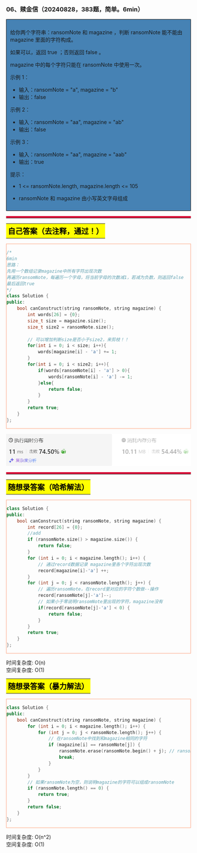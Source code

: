 ### 06、赎金信（20240828，383题，简单。6min）
<div style="border: 1px solid black; padding: 10px; background-color: SteelBlue;">

给你两个字符串：ransomNote 和 magazine ，判断 ransomNote 能不能由 magazine 里面的字符构成。

如果可以，返回 true ；否则返回 false 。

magazine 中的每个字符只能在 ransomNote 中使用一次。

 

示例 1：

- 输入：ransomNote = "a", magazine = "b"
- 输出：false

示例 2：

- 输入：ransomNote = "aa", magazine = "ab"
- 输出：false

示例 3：

- 输入：ransomNote = "aa", magazine = "aab"
- 输出：true
 

提示：

- 1 <= ransomNote.length, magazine.length <= 105
- ransomNote 和 magazine 由小写英文字母组成

  </p>
</div>

<hr style="border-top: 5px solid #DC143C;">
<table>
  <tr>
    <td bgcolor="Yellow" style="padding: 5px; border: 0px solid black;">
      <span style="font-weight: bold; font-size: 20px;color: black;">
      自己答案（去注释，通过！）
      </span>
    </td>
  </tr>
</table>
<div style="padding: 0px; border: 1.5px solid LightSalmon; margin-bottom: 10px;">

```C++ {.line-numbers}
/*
6min
思路：
先用一个数组记录magazine中所有字符出现次数
再遍历ransomNote，每遍历一个字母，将当前字母的次数减1，若减为负数，则返回false
最后返回true
*/
class Solution {
public:
    bool canConstruct(string ransomNote, string magazine) {
        int words[26] = {0};
        size_t size = magazine.size();
        size_t size2 = ransomNote.size();
        
        // 可以增加判断size是否小于size2，来剪枝！！
        for(int i = 0; i < size; i++){
            words[magazine[i] - 'a'] += 1;
        }
        for(int i = 0; i < size2; i++){
            if(words[ransomNote[i] - 'a'] > 0){
                words[ransomNote[i] - 'a'] -= 1;
            }else{
                return false;
            }
        }
        return true;
    }
};
```

</div>

![alt text](image/5987ff40dbcadeae75386ef26910380.png)

<hr style="border-top: 5px solid #DC143C;">

<table>
  <tr>
    <td bgcolor="Yellow" style="padding: 5px; border: 0px solid black;">
      <span style="font-weight: bold; font-size: 20px;color: black;">
      随想录答案（哈希解法）
      </span>
    </td>
  </tr>
</table>

<div style="padding: 0px; border: 1.5px solid LightSalmon; margin-bottom: 10px">

```C++ {.line-numbers}
class Solution {
public:
    bool canConstruct(string ransomNote, string magazine) {
        int record[26] = {0};
        //add
        if (ransomNote.size() > magazine.size()) {
            return false;
        }
        for (int i = 0; i < magazine.length(); i++) {
            // 通过record数据记录 magazine里各个字符出现次数
            record[magazine[i]-'a'] ++;
        }
        for (int j = 0; j < ransomNote.length(); j++) {
            // 遍历ransomNote，在record里对应的字符个数做--操作
            record[ransomNote[j]-'a']--;
            // 如果小于零说明ransomNote里出现的字符，magazine没有
            if(record[ransomNote[j]-'a'] < 0) {
                return false;
            }
        }
        return true;
    }
};
```
</div>

时间复杂度: O(n)  
空间复杂度: O(1)

<table>
  <tr>
    <td bgcolor="Yellow" style="padding: 5px; border: 0px solid black;">
      <span style="font-weight: bold; font-size: 20px;color: black;">
      随想录答案（暴力解法）
      </span>
    </td>
  </tr>
</table>

<div style="padding: 0px; border: 1.5px solid LightSalmon; margin-bottom: 10px">

```C++ {.line-numbers}
class Solution {
public:
    bool canConstruct(string ransomNote, string magazine) {
        for (int i = 0; i < magazine.length(); i++) {
            for (int j = 0; j < ransomNote.length(); j++) {
                // 在ransomNote中找到和magazine相同的字符
                if (magazine[i] == ransomNote[j]) {
                    ransomNote.erase(ransomNote.begin() + j); // ransomNote删除这个字符
                    break;
                }
            }
        }
        // 如果ransomNote为空，则说明magazine的字符可以组成ransomNote
        if (ransomNote.length() == 0) {
            return true;
        }
        return false;
    }
};
```
</div>

时间复杂度: O(n^2)  
空间复杂度: O(1)